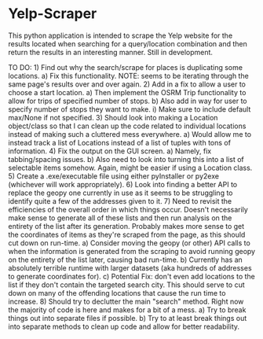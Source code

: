 # Yelp-Scraper
This python application is intended to scrape the Yelp website for the results located when searching for a query/location combination and then return the results in an interesting manner. Still in development.


TO DO:
    1) Find out why the search/scrape for places is duplicating some locations.
        a) Fix this functionality.
            NOTE: seems to be iterating through the same page's results over and over again.
    2) Add in a fix to allow a user to choose a start location.
        a) Then implement the OSRM Trip functionality to allow for trips of specified number of stops.
        b) Also add in way for user to specify number of stops they want to make.
            i) Make sure to include default max/None if not specified.
    3) Should look into making a Location object/class so that I can clean up the code related to individual locations instead of making such a cluttered mess everywhere.
        a) Would allow me to instead track a list of Locations instead of a list of tuples with tons of information.
    4) Fix the output on the GUI screen.
        a) Namely, fix tabbing/spacing issues.
        b) Also need to look into turning this into a list of selectable items somehow. Again, might be easier if using a Location class.
    5) Create a .exe/executable file using either pyInstaller or py2exe (whichever will work appropriately).
    6) Look into finding a better API to replace the geopy one currently in use as it seems to be struggling to identify quite a few of the addresses given to it.
    7) Need to revisit the efficiencies of the overall order in which things occur. Doesn't necessarily make sense to generate all of these lists and then run analysis on the entirety of the list after its generation. Probably makes more sense to get the coordinates of items as they're scraped from the page, as this should cut down on run-time. 
        a) Consider moving the geopy (or other) API calls to when the information is generated from the scraping to avoid running geopy on the entirety of the list later, causing bad run-time.
        b) Currently has an absolutely terrible runtime with larger datasets (aka hundreds of addresses to generate coordinates for).
        c) Potential Fix: don't even add locations to the list if they don't contain the targeted search city. This should serve to cut down on many of the offending locations that cause the run time to increase.
    8) Should try to declutter the main "search" method. Right now the majority of code is here and makes for a bit of a mess.
        a) Try to break things out into separate files if possible.
        b) Try to at least break things out into separate methods to clean up code and allow for better readability.


